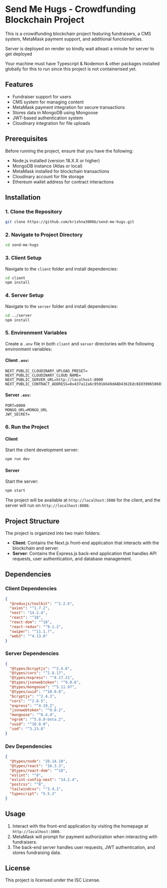 # Send Me Hugs - Crowdfunding Blockchain Project

This is a crowdfunding blockchain project featuring fundraisers, a CMS system, MetaMask payment support, and additional functionalities.

Server is deployed on render so kindly wait atleast a minute for server to get deployed

Your machine must have Typescript & Nodemon & other packages installed globally for this to run since this project is not containerised yet.

## Features

- Fundraiser support for users
- CMS system for managing content
- MetaMask payment integration for secure transactions
- Stores data in MongoDB using Mongoose
- JWT-based authentication system
- Cloudinary integration for file uploads

## Prerequisites

Before running the project, ensure that you have the following:

- Node.js installed (version 18.X.X or higher)
- MongoDB instance (Atlas or local)
- MetaMask installed for blockchain transactions
- Cloudinary account for file storage
- Ethereum wallet address for contract interactions

## Installation

### 1. Clone the Repository

```bash
git clone https://github.com/krishna3006b/send-me-hugs.git
```

### 2. Navigate to Project Directory

```bash
cd send-me-hugs
```

### 3. Client Setup

Navigate to the `client` folder and install dependencies:

```bash
cd client
npm install
```

### 4. Server Setup

Navigate to the `server` folder and install dependencies:

```bash
cd ../server
npm install
```

### 5. Environment Variables

Create a `.env` file in both `client` and `server` directories with the following environment variables:

#### Client `.env`:
```plaintext
NEXT_PUBLIC_CLOUDINARY_UPLOAD_PRESET=
NEXT_PUBLIC_CLOUDINARY_CLOUD_NAME=
NEXT_PUBLIC_SERVER_URL=http://localhost:8000
NEXT_PUBLIC_CONTRACT_ADDRESS=0x437a12a6c95916649dA8D4362Edc6E0390650603
```

#### Server `.env`:
```plaintext
PORT=8000
MONGO_URL=MONGO_URL
JWT_SECRET=
```

### 6. Run the Project

#### Client
Start the client development server:

```bash
npm run dev
```

#### Server
Start the server:

```bash
npm start
```

The project will be available at `http://localhost:3000` for the client, and the server will run on `http://localhost:8000`.

## Project Structure

The project is organized into two main folders:

- **Client**: Contains the Next.js front-end application that interacts with the blockchain and server.
- **Server**: Contains the Express.js back-end application that handles API requests, user authentication, and database management.

## Dependencies

### Client Dependencies
```json
{
  "@reduxjs/toolkit": "^2.2.6",
  "axios": "^1.7.2",
  "next": "14.2.4",
  "react": "^18",
  "react-dom": "^18",
  "react-redux": "^9.1.2",
  "swiper": "^11.1.7",
  "web3": "^4.13.0"
}
```

### Server Dependencies
```json
{
  "@types/bcryptjs": "^2.4.6",
  "@types/cors": "^2.8.17",
  "@types/express": "^4.17.21",
  "@types/jsonwebtoken": "^9.0.6",
  "@types/mongoose": "^5.11.97",
  "@types/uuid": "^10.0.0",
  "bcryptjs": "^2.4.3",
  "cors": "^2.8.5",
  "express": "^4.19.2",
  "jsonwebtoken": "^9.0.2",
  "mongoose": "^8.4.4",
  "ngrok": "^5.0.0-beta.2",
  "uuid": "^10.0.0",
  "zod": "^3.23.8"
}
```

### Dev Dependencies
```json
{
  "@types/node": "20.14.10",
  "@types/react": "18.3.3",
  "@types/react-dom": "^18",
  "eslint": "^8",
  "eslint-config-next": "14.2.4",
  "postcss": "^8",
  "tailwindcss": "^3.4.1",
  "typescript": "5.5.3"
}
```

## Usage

1. Interact with the front-end application by visiting the homepage at `http://localhost:3000`.
2. MetaMask will prompt for payment authorization when interacting with fundraisers.
3. The back-end server handles user requests, JWT authentication, and stores fundraising data.

## License

This project is licensed under the ISC License.

